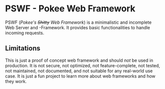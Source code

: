 # PSWF - Pokee Web Framework

PSWF (_Pokee's ~~Shitty~~ Web Framework_) is a minimalistic and incomplete Web Server and -Framework.
It provides basic functionalities to handle incoming requests.

## Limitations

This is just a proof of concept web framework and should _not_ be used in production. 
It is not secure, not optimized, not feature-complete, not tested, not maintained, not documented, and not suitable for any real-world use case. 
It is just a fun project to learn more about web frameworks and how they work.

